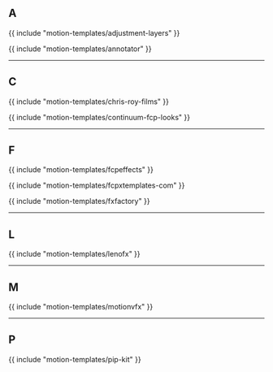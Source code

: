 ## A

{{ include "motion-templates/adjustment-layers" }}

{{ include "motion-templates/annotator" }}


---

## C

{{ include "motion-templates/chris-roy-films" }}

{{ include "motion-templates/continuum-fcp-looks" }}


---

## F

{{ include "motion-templates/fcpeffects" }}

{{ include "motion-templates/fcpxtemplates-com" }}

{{ include "motion-templates/fxfactory" }}


---

## L

{{ include "motion-templates/lenofx" }}


---

## M

{{ include "motion-templates/motionvfx" }}


---

## P

{{ include "motion-templates/pip-kit" }}